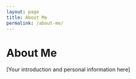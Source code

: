 ```yaml
---
layout: page
title: About Me
permalink: /about-me/
---
```


# About Me

[Your introduction and personal information here]